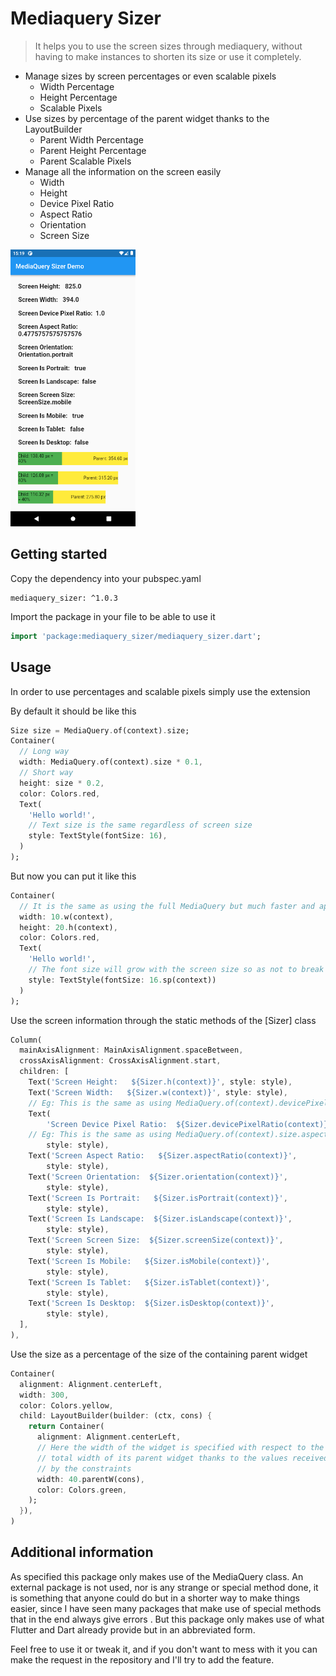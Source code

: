 # Mediaquery Sizer

> It helps you to use the screen sizes through mediaquery, without having to make instances to shorten its size or use it completely.

- Manage sizes by screen percentages or even scalable pixels
  - Width Percentage
  - Height Percentage
  - Scalable Pixels
- Use sizes by percentage of the parent widget thanks to the LayoutBuilder
  - Parent Width Percentage
  - Parent Height Percentage
  - Parent Scalable Pixels
- Manage all the information on the screen easily
  - Width
  - Height
  - Device Pixel Ratio
  - Aspect Ratio
  - Orientation
  - Screen Size

<img src="https://raw.githubusercontent.com/titoworlddev/mediaquery_sizer/master/example_screenshot.png" width="200">

## Getting started

Copy the dependency into your pubspec.yaml

```
mediaquery_sizer: ^1.0.3
```

Import the package in your file to be able to use it

```dart
import 'package:mediaquery_sizer/mediaquery_sizer.dart';
```

## Usage

In order to use percentages and scalable pixels simply use the extension

By default it should be like this

```dart
Size size = MediaQuery.of(context).size;
Container(
  // Long way
  width: MediaQuery.of(context).size * 0.1,
  // Short way
  height: size * 0.2,
  color: Colors.red,
  Text(
    'Hello world!',
    // Text size is the same regardless of screen size
    style: TextStyle(fontSize: 16),
  )
);
```

But now you can put it like this

```dart
Container(
  // It is the same as using the full MediaQuery but much faster and applicable to all your apps quickly and easily.
  width: 10.w(context),
  height: 20.h(context),
  color: Colors.red,
  Text(
    'Hello world!',
    // The font size will grow with the screen size so as not to break the design. Something like a vectorized image.
    style: TextStyle(fontSize: 16.sp(context))
  )
);
```

Use the screen information through the static methods of the [Sizer] class

```dart
Column(
  mainAxisAlignment: MainAxisAlignment.spaceBetween,
  crossAxisAlignment: CrossAxisAlignment.start,
  children: [
    Text('Screen Height:   ${Sizer.h(context)}', style: style),
    Text('Screen Width:   ${Sizer.w(context)}', style: style),
    // Eg: This is the same as using MediaQuery.of(context).devicePixelRatio
    Text(
        'Screen Device Pixel Ratio:  ${Sizer.devicePixelRatio(context)}',
    // Eg: This is the same as using MediaQuery.of(context).size.aspectRatio
        style: style),
    Text('Screen Aspect Ratio:   ${Sizer.aspectRatio(context)}',
        style: style),
    Text('Screen Orientation:  ${Sizer.orientation(context)}',
        style: style),
    Text('Screen Is Portrait:   ${Sizer.isPortrait(context)}',
        style: style),
    Text('Screen Is Landscape:  ${Sizer.isLandscape(context)}',
        style: style),
    Text('Screen Screen Size:  ${Sizer.screenSize(context)}',
        style: style),
    Text('Screen Is Mobile:   ${Sizer.isMobile(context)}',
        style: style),
    Text('Screen Is Tablet:   ${Sizer.isTablet(context)}',
        style: style),
    Text('Screen Is Desktop:  ${Sizer.isDesktop(context)}',
        style: style),
  ],
),
```

Use the size as a percentage of the size of the containing parent widget

```dart
Container(
  alignment: Alignment.centerLeft,
  width: 300,
  color: Colors.yellow,
  child: LayoutBuilder(builder: (ctx, cons) {
    return Container(
      alignment: Alignment.centerLeft,
      // Here the width of the widget is specified with respect to the
      // total width of its parent widget thanks to the values received
      // by the constraints
      width: 40.parentW(cons),
      color: Colors.green,
    );
  }),
)
```

## Additional information

As specified this package only makes use of the MediaQuery class.
An external package is not used, nor is any strange or special method done, it is something that anyone could do but in a shorter way to make things easier, since I have seen many packages that make use of special methods that in the end always give errors .
But this package only makes use of what Flutter and Dart already provide but in an abbreviated form.

Feel free to use it or tweak it, and if you don't want to mess with it you can make the request in the repository and I'll try to add the feature.
